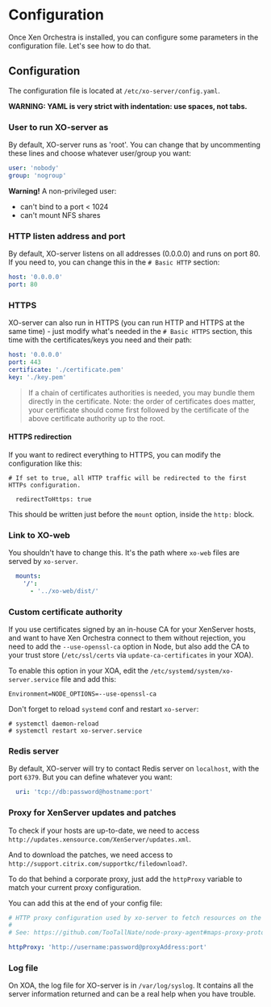 # Configuration

Once Xen Orchestra is installed, you can configure some parameters in the configuration file. Let's see how to do that.

## Configuration

The configuration file is located at `/etc/xo-server/config.yaml`.

**WARNING: YAML is very strict with indentation: use spaces, not tabs.**

### User to run XO-server as

By default, XO-server runs as 'root'. You can change that by uncommenting these lines and choose whatever user/group you want:

```yaml
user: 'nobody'
group: 'nogroup'
```

**Warning!** A non-privileged user:

* can't bind to a port < 1024
* can't mount NFS shares

### HTTP listen address and port

By default, XO-server listens on all addresses (0.0.0.0) and runs on port 80. If you need to, you can change this in the `# Basic HTTP` section:

```yaml
host: '0.0.0.0'
port: 80
```

### HTTPS

XO-server can also run in HTTPS (you can run HTTP and HTTPS at the same time) - just modify what's needed in the `# Basic HTTPS` section, this time with the certificates/keys you need and their path:

```yaml
host: '0.0.0.0'
port: 443
certificate: './certificate.pem'
key: './key.pem'
```

> If a chain of certificates authorities is needed, you may bundle them directly in the certificate. Note: the order of certificates does matter, your certificate should come first followed by the certificate of the above certificate authority up to the root.

#### HTTPS redirection

If you want to redirect everything to HTTPS, you can modify the configuration like this:

```
# If set to true, all HTTP traffic will be redirected to the first HTTPs configuration.

  redirectToHttps: true
```

This should be written just before the `mount` option, inside the `http:` block.

### Link to XO-web

You shouldn't have to change this. It's the path where `xo-web` files are served by `xo-server`.

```yaml
  mounts:
    '/':
      - '../xo-web/dist/'
```

### Custom certificate authority

If you use certificates signed by an in-house CA for your XenServer hosts, and want to have Xen Orchestra connect to them without rejection, you need to add the `--use-openssl-ca` option in Node, but also add the CA to your trust store (`/etc/ssl/certs` via `update-ca-certificates` in your XOA).

To enable this option in your XOA, edit the `/etc/systemd/system/xo-server.service` file and add this:

```
Environment=NODE_OPTIONS=--use-openssl-ca
```

Don't forget to reload `systemd` conf and restart `xo-server`:

```
# systemctl daemon-reload
# systemctl restart xo-server.service
```

### Redis server

By default, XO-server will try to contact Redis server on `localhost`, with the port `6379`. But you can define whatever you want:

```yaml
  uri: 'tcp://db:password@hostname:port'
```

### Proxy for XenServer updates and patches

To check if your hosts are up-to-date, we need to access `http://updates.xensource.com/XenServer/updates.xml`.

And to download the patches, we need access to `http://support.citrix.com/supportkc/filedownload?`.

To do that behind a corporate proxy, just add the `httpProxy` variable to match your current proxy configuration.

You can add this at the end of your config file:

```yaml
# HTTP proxy configuration used by xo-server to fetch resources on the Internet.
#
# See: https://github.com/TooTallNate/node-proxy-agent#maps-proxy-protocols-to-httpagent-implementations

httpProxy: 'http://username:password@proxyAddress:port'
```

### Log file

On XOA, the log file for XO-server is in `/var/log/syslog`. It contains all the server information returned and can be a real help when you have trouble.
